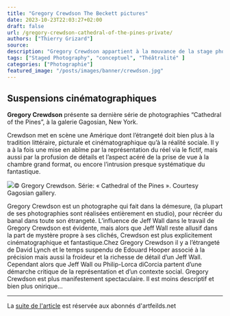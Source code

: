 ```yaml
---
title: "Gregory Crewdson The Beckett pictures"
date: 2023-10-23T22:03:27+02:00
draft: false
url: /gregory-crewdson-cathedral-of-the-pines-private/
authors: ["Thierry Grizard"]
source:
description: "Gregory Crewdson appartient à la mouvance de la stage photography. Une photographie inspirée du cinéma et qui met en scène l'étrange, le quotidien, etc"
tags: ["Staged Photography", "conceptuel", "Théâtralité" ]
categories: ["Photographie"]
featured_image: "/posts/images/banner/crewdson.jpg"
---
```

## Suspensions cinématographiques

**Gregory Crewdson** présente sa dernière série de photographies “Cathedral of the Pines”, à la galerie Gagosian, New York.

Crewdson met en scène une Amérique dont l’étrangeté doit bien plus à la tradition littéraire, picturale et cinématographique qu’à la réalité sociale. Il y a à la fois une mise en abîme par la représentation du réel via le fictif, mais aussi par la profusion de détails et l’aspect acéré de la prise de vue à la chambre grand format, ou encore l’intrusion presque systématique du fantastique.

![](/posts/images/crewdson/gregory-crewdson-photography-cathedral-of-the-pines.004-1024x767.jpg)© Gregory Crewdson. Série: « Cathedral of the Pines ». Courtesy Gagosian gallery.

Gregory Crewdson est un photographe qui fait dans la démesure, (la plupart de ses photographies sont réalisées entièrement en studio), pour récréer du banal dans toute son étrangeté. L’influence de Jeff Wall dans le travail de Gregory Crewdson est évidente, mais alors que Jeff Wall reste allusif dans la part de mystère propre à ses clichés, Crewdson est plus explicitement cinématographique et fantastique.Chez Gregory Crewdson il y a l’étrangeté de David Lynch et le temps suspendu de Edouard Hooper associé à la précision mais aussi la froideur et la richesse de détail d’un Jeff Wall. Cependant alors que Jeff Wall ou Philip-Lorca diCorcia partent d’une démarche critique de la représentation et d’un contexte social. Gregory Crewdson est plus manifestement spectaculaire. Il est moins descriptif et bien plus onirique...

---

La [suite de l'article](https://www.artefields.net/gregory-crewdson-cathedral-of-the-pines/) est réservée aux abonnés d'artfeilds.net